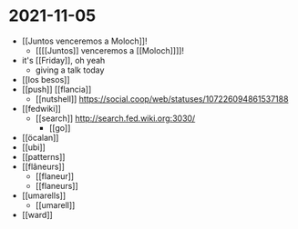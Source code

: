 # 2021-11-05

- [[Juntos venceremos a Moloch]]!
  - [[[[Juntos]] venceremos a [[Moloch]]]]!
- it's [[Friday]], oh yeah
  - giving a talk today
- [[los besos]]
- [[push]] [[flancia]]
  - [[nutshell]] https://social.coop/web/statuses/107226094861537188
- [[fedwiki]]
  - [[search]] http://search.fed.wiki.org:3030/
    - [[go]]
- [[öcalan]]
- [[ubi]]
- [[patterns]]
- [[flâneurs]]
  - [[flaneur]]
  - [[flaneurs]]
- [[umarells]]
  - [[umarell]]
- [[ward]]

